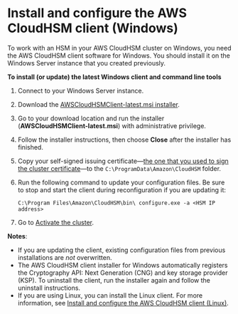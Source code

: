 # Install and configure the AWS CloudHSM client \(Windows\)<a name="kmu-install-and-configure-client-win"></a>

To work with an HSM in your AWS CloudHSM cluster on Windows, you need the AWS CloudHSM client software for Windows\. You should install it on the Windows Server instance that you created previously\. 

**To install \(or update\) the latest Windows client and command line tools**

1. Connect to your Windows Server instance\.

1. Download the [AWSCloudHSMClient\-latest\.msi installer](https://s3.amazonaws.com/cloudhsmv2-software/CloudHsmClient/Windows/AWSCloudHSMClient-latest.msi)\.

1. Go to your download location and run the installer \(**AWSCloudHSMClient\-latest\.msi**\) with administrative privilege\.

1. Follow the installer instructions, then choose **Close** after the installer has finished\.

1. Copy your self\-signed issuing certificate—[the one that you used to sign the cluster certificate](initialize-cluster.md#sign-csr)—to the `C:\ProgramData\Amazon\CloudHSM` folder\. 

1. Run the following command to update your configuration files\. Be sure to stop and start the client during reconfiguration if you are updating it:

   ```
   C:\Program Files\Amazon\CloudHSM\bin\ configure.exe -a <HSM IP address>
   ```

1. Go to [Activate the cluster](activate-cluster.md)\.

**Notes**: 
+ If you are updating the client, existing configuration files from previous installations are *not* overwritten\.
+ The AWS CloudHSM client installer for Windows automatically registers the Cryptography API: Next Generation \(CNG\) and key storage provider \(KSP\)\. To uninstall the client, run the installer again and follow the uninstall instructions\.
+ If you are using Linux, you can install the Linux client\. For more information, see [Install and configure the AWS CloudHSM client \(Linux\)](kmu-install-and-configure-client-linux.md)\. 